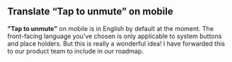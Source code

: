 ## Translate “Tap to unmute” on mobile

**"Tap to unmute"** on mobile is in English by default at the moment. The front-facing language you’ve chosen is only applicable to system buttons and place holders. But this is really a wonderful idea! I have forwarded this to our product team to include in our roadmap.
